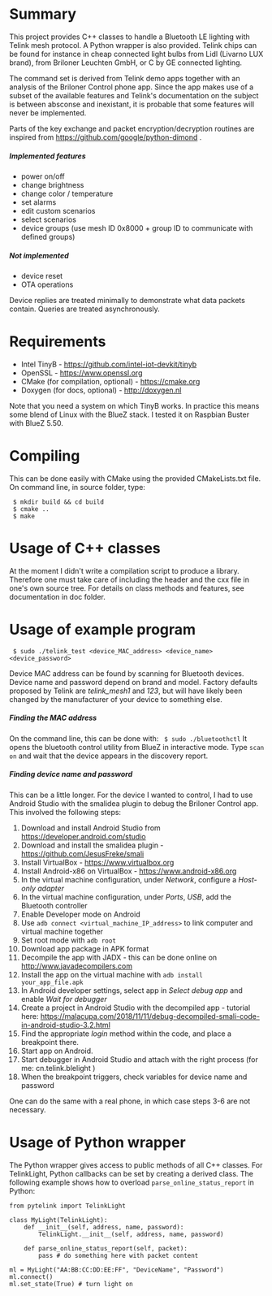 # Summary
This project provides C++ classes to handle a Bluetooth LE lighting with Telink mesh protocol. A Python wrapper is also provided. Telink chips can be found for instance in cheap connected light bulbs from Lidl (Livarno LUX brand), from Briloner Leuchten GmbH, or C by GE connected lighting.

The command set is derived from Telink demo apps together with an analysis of the Briloner Control phone app. Since the app makes use of a subset of the available features and Telink's documentation on the subject is between absconse and inexistant, it is probable that some features will never be implemented.

Parts of the key exchange and packet encryption/decryption routines are inspired from https://github.com/google/python-dimond .

##### Implemented features
 * power on/off
 * change brightness
 * change color / temperature
 * set alarms
 * edit custom scenarios
 * select scenarios
 * device groups (use mesh ID 0x8000 + group ID to communicate with defined groups)

##### Not implemented
 * device reset
 * OTA operations

Device replies are treated minimally to demonstrate what data packets contain. Queries are treated asynchronously.

# Requirements
- Intel TinyB - https://github.com/intel-iot-devkit/tinyb
- OpenSSL - https://www.openssl.org
- CMake (for compilation, optional) - https://cmake.org
- Doxygen (for docs, optional) - http://doxygen.nl

Note that you need a system on which TinyB works. In practice this means some blend of Linux with the BlueZ stack. I tested it on Raspbian Buster with BlueZ 5.50.

# Compiling
This can be done easily with CMake using the provided CMakeLists.txt file.
On command line, in source folder, type:
```
 $ mkdir build && cd build
 $ cmake ..
 $ make
```

# Usage of C++ classes
At the moment I didn't write a compilation script to produce a library. Therefore one must take care of including the header and the cxx file in one's own source tree.
For details on class methods and features, see documentation in doc folder.

# Usage of example program
` $ sudo ./telink_test <device_MAC_address> <device_name> <device_password>`

Device MAC address can be found by scanning for Bluetooth devices. Device name and password depend on brand and model. Factory defaults proposed by Telink are *telink_mesh1* and *123*, but will have likely been changed by the manufacturer of your device to something else.

##### Finding the MAC address
On the command line, this can be done with:
` $ sudo ./bluetoothctl`
It opens the bluetooth control utility from BlueZ in interactive mode. Type `scan on` and wait that the device appears in the discovery report.

##### Finding device name and password
This can be a little longer. For the device I wanted to control, I had to use Android Studio with the smalidea plugin to debug the Briloner Control app. This involved the following steps:
1. Download and install Android Studio from https://developer.android.com/studio
2. Download and install the smalidea plugin - https://github.com/JesusFreke/smali
3. Install VirtualBox - https://www.virtualbox.org
4. Install Android-x86 on VirtualBox - https://www.android-x86.org
5. In the virtual machine configuration, under *Network*, configure a *Host-only adapter*
6. In the virtual machine configuration, under *Ports*, *USB*, add the Bluetooth controller
7. Enable Developer mode on Android
8. Use `adb connect <virtual_machine_IP_address>` to link computer and virtual machine together
9. Set root mode with `adb root`
10. Download app package in APK format
11. Decompile the app with JADX - this can be done online on http://www.javadecompilers.com
12. Install the app on the virtual machine with `adb install your_app_file.apk`
13. In Android developer settings, select app in *Select debug app* and enable *Wait for debugger*
14. Create a project in Android Studio with the decompiled app - tutorial here: https://malacupa.com/2018/11/11/debug-decompiled-smali-code-in-android-studio-3.2.html
15. Find the appropriate *login* method within the code, and place a breakpoint there.
16. Start app on Android.
17. Start debugger in Android Studio and attach with the right process (for me: cn.telink.blelight )
18. When the breakpoint triggers, check variables for device name and password

One can do the same with a real phone, in which case steps 3-6 are not necessary.

# Usage of Python wrapper
The Python wrapper gives access to public methods of all C++ classes. For TelinkLight, Python callbacks can be set by creating a derived class. The following example shows how to overload `parse_online_status_report` in Python:
```
from pytelink import TelinkLight

class MyLight(TelinkLight):
    def __init__(self, address, name, password):
        TelinkLight.__init__(self, address, name, password)
    
    def parse_online_status_report(self, packet):
        pass # do something here with packet content

ml = MyLight("AA:BB:CC:DD:EE:FF", "DeviceName", "Password")
ml.connect()
ml.set_state(True) # turn light on
```
